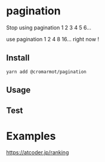 # pagination

Stop using pagination 1 2 3 4 5 6...

use pagination 1 2 4 8 16... right now !

## Install

`yarn add @cromarmot/pagination`

## Usage



## Test


# Examples

https://atcoder.jp/ranking

